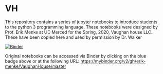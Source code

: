 # VH
This repository contains a series of jupyter notebooks to introduce students to the python 3 programming language. These notebooks were designed by Prof. Erik Menke at UC Merced for the Spring, 2020, Vaughan house LLC. These have been copied here and used by permission by Dr. Walker

[![Binder](https://mybinder.org/badge_logo.svg)](https://mybinder.org/v2/gh/erik-menke/VaughanHouse/master)

Original notebooks can be accessed via Binder by clicking on the blue badge above or at the following URL:
https://mybinder.org/v2/gh/erik-menke/VaughanHouse/master
